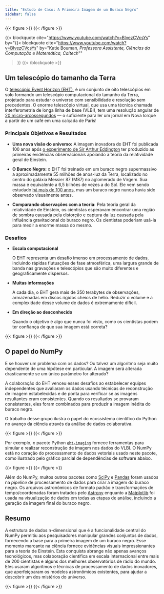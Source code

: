 ```yaml
---
title: "Estudo de Caso: A Primeira Imagem de um Buraco Negro"
sidebar: false
---
```


{{< figure >}}
{{< /figure >}}

{{< blockquote
  cite="https://www.youtube.com/watch?v=BIvezCVcsYs"
  by="{{< blockquote cite="https://www.youtube.com/watch?v=BIvezCVcsYs" by="Katie Bouman, _Professora Assistente, Ciências da Computação e Matemática, Caltech_""
>}}
{{< /blockquote >}}

## Um telescópio do tamanho da Terra

O [telescópio Event Horizon (EHT)](https://eventhorizontelescope.org), é um conjunto de oito telescópios em solo formando um telescópio computacional do tamanho da Terra, projetado para estudar o universo com sensibilidade e resolução sem precedentes.  O enorme telescópio virtual, que usa uma técnica chamada interferometria de longa linha de base (VLBI), tem uma resolução angular de [20 micro-arcossegundos][resolution] — o suficiente para ler um jornal em Nova Iorque a partir de um café em uma calçada de Paris!

[resolution]: https://eventhorizontelescope.org/press-release-april-10-2019-astronomers-capture-first-image-black-hole

### Principais Objetivos e Resultados

- **Uma nova visão do universo:** A imagem inovadora do EHT foi publicada 100 anos após [o experimento de Sir Arthur Eddington][eddington] ter produzido as primeiras evidências observacionais apoiando a teoria da relatividade geral de Einstein.

- **O Buraco Negro:** o EHT foi treinado em um buraco negro supermassivo a aproximadamente 55 milhões de anos-luz da Terra, localizado no centro do galáxia Messier 87 (M87) no aglomerado de Virgem. Sua massa é equivalente a 6,5 bilhões de vezes a do Sol. Ele vem sendo estudado [há mais de 100 anos](https://www.jpl.nasa.gov/news/news.php?feature=7385), mas um buraco negro nunca havia sido observado visualmente antes.

- **Comparando observações com a teoria:** Pela teoria geral da relatividade de Einstein, os cientistas esperavam encontrar uma região de sombra causada pela distorção e captura da luz causada pela influência gravitacional do buraco negro. Os cientistas poderiam usá-la para medir a enorme massa do mesmo.

[eddington]: https://en.wikipedia.org/wiki/Eddington_experiment

### Desafios

- **Escala computacional**

  O EHT representa um desafio imenso em processamento de dados, incluindo rápidas flutuações de fase atmosférica, uma largura grande de banda nas gravações e telescópios que são muito diferentes e geograficamente dispersos.

- **Muitas informações**

  A cada dia, o EHT gera mais de 350 terabytes de observações, armazenadas em discos rígidos cheios de hélio. Reduzir o volume e a complexidade desse volume de dados é extremamente difícil.

- **Em direção ao desconhecido**

  Quando o objetivo é algo que nunca foi visto, como os cientistas podem ter confiança de que sua imagem está correta?

{{< figure >}}
{{< /figure >}}

## O papel do NumPy

E se houver um problema com os dados? Ou talvez um algoritmo seja muito dependente de uma hipótese em particular. A imagem será alterada drasticamente se um único parâmetro for alterado?

A colaboração do EHT venceu esses desafios ao estabelecer equipes independentes que avaliaram os dados usando técnicas de reconstrução de imagem estabelecidas e de ponta para verificar se as imagens resultantes eram consistentes. Quando os resultados se provaram consistentes, eles foram combinados para produzir a imagem inédita do buraco negro.

O trabalho desse grupo ilustra o papel do ecossistema científico do Python no avanço da ciência através da análise de dados colaborativa.

{{< figure >}}
{{< /figure >}}

Por exemplo, o pacote Python [`eht-imaging`][ehtim] fornece ferramentas para simular e realizar reconstrução de imagem nos dados do VLBI.
O NumPy está no coração do processamento de dados vetoriais usado neste pacote, como ilustrado pelo gráfico parcial de dependências de software abaixo.

{{< figure >}}
{{< /figure >}}

[ehtim]: https://github.com/achael/eht-imaging

Além do NumPy, muitos outros pacotes como [SciPy](https://www.scipy.org) e [Pandas](https://pandas.io) foram usados na _pipeline_ de processamento de dados para criar a imagem do buraco negro.
Os arquivos astronômicos de formato padrão e transformações de tempo/coordenadas foram tratados pelo [Astropy][astropy] enquanto a [Matplotlib][mpl] foi usada na visualização de dados em todas as etapas de análise, incluindo a geração da imagem final do buraco negro.

[astropy]: https://www.astropy.org/
[mpl]: https://matplotlib.org/

## Resumo

A estrutura de dados n-dimensional que é a funcionalidade central do NumPy permitiu aos pesquisadores manipular grandes conjuntos de dados, fornecendo a base para a primeira imagem de um buraco negro. Esse momento marcante na ciência fornece evidências visuais impressionantes para a teoria de Einstein. Esta conquista abrange não apenas avanços tecnológicos, mas colaboração científica em escala internacional entre mais de 200 cientistas e alguns dos melhores observatórios de rádio do mundo.  Eles usaram algoritmos e técnicas de processamento de dados inovadores, que aperfeiçoaram os modelos astronômicos existentes, para ajudar a descobrir um dos mistérios do universo.

{{< figure >}}
{{< /figure >}}
